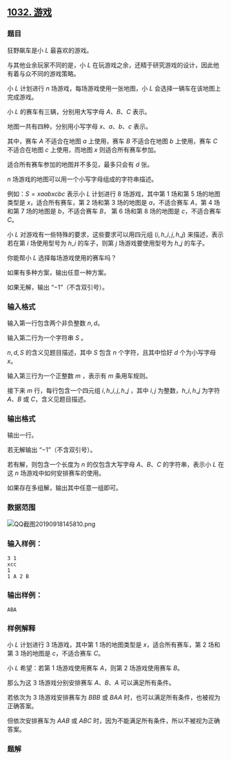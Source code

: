 ## [1032\. 游戏](https://www.acwing.com/problem/content/1034/)

### 题目

狂野飙车是小 $L$ 最喜欢的游戏。

与其他业余玩家不同的是，小 $L$ 在玩游戏之余，还精于研究游戏的设计，因此他有着与众不同的游戏策略。

小 $L$ 计划进行 $n$ 场游戏，每场游戏使用一张地图，小 $L$ 会选择一辆车在该地图上完成游戏。

小 $L$ 的赛车有三辆，分别用大写字母 $A、B、C$ 表示。

地图一共有四种，分别用小写字母 $x、a、b、c$ 表示。

其中，赛车 $A$ 不适合在地图 $a$ 上使用，赛车 $B$ 不适合在地图 $b$ 上使用，赛车 $C$ 不适合在地图 $c$ 上使用，而地图 $x$ 则适合所有赛车参加。

适合所有赛车参加的地图并不多见，最多只会有 $d$ 张。

$n$ 场游戏的地图可以用一个小写字母组成的字符串描述。

例如：$S=xaabxcbc$ 表示小 $L$ 计划进行 $8$ 场游戏，其中第 $1$ 场和第 $5$ 场的地图类型是 $x$，适合所有赛车，第 $2$ 场和第 $3$ 场的地图是 $a$，不适合赛车 $A$，第 $4$ 场和第 $7$ 场的地图是 $b$，不适合赛车 $B$， 第 $6$ 场和第 $8$ 场的地图是 $c$，不适合赛车 $C$。

小 $L$ 对游戏有一些特殊的要求，这些要求可以用四元组 ($i,h\_i,j,h\_j$) 来描述，表示若在第 $i$ 场使用型号为 $h\_i$ 的车子，则第 $j$ 场游戏要使用型号为 $h\_j$ 的车子。

你能帮小 $L$ 选择每场游戏使用的赛车吗？

如果有多种方案，输出任意一种方案。

如果无解，输出 “$-1$”（不含双引号）。

### 输入格式

输入第一行包含两个非负整数 $n,d$。

输入第二行为一个字符串 $S$ 。

$n,d,S$ 的含义见题目描述，其中 $S$ 包含 $n$ 个字符，且其中恰好 $d$ 个为小写字母 $x$。

输入第三行为一个正整数 $m$ ，表示有 $m$ 条用车规则。

接下来 $m$ 行，每行包含一个四元组 $i,h\_i,j,h\_j$ ，其中 $i, j$ 为整数，$h\_i,h\_j$ 为字符 $A 、B$ 或 $C$，含义见题目描述。

### 输出格式

输出一行。

若无解输出 “$-1$”（不含双引号）。

若有解，则包含一个长度为 $n$ 的仅包含大写字母 $A、B、C$ 的字符串，表示小 $L$ 在这 $n$ 场游戏中如何安排赛车的使用。

如果存在多组解，输出其中任意一组即可。

### 数据范围

![QQ截图20190918145810.png](https://cdn.acwing.com/media/article/image/2019/09/18/19_b20f2798d9-QQ截图20190918145810.png)

### 输入样例：

```
3 1
xcc
1
1 A 2 B
```

### 输出样例：

```
ABA
```

### 样例解释

小 $L$ 计划进行 $3$ 场游戏，其中第 $1$ 场的地图类型是 $x$，适合所有赛车，第 $2$ 场和第 $3$ 场的地图是 $c$，不适合赛车 $C$。

小 $L$ 希望：若第 $1$ 场游戏使用赛车 $A$，则第 $2$ 场游戏使用赛车 $B$。

那么为这 $3$ 场游戏分别安排赛车 $A、B、A$ 可以满足所有条件。

若依次为 $3$ 场游戏安排赛车为 $BBB$ 或 $BAA$ 时，也可以满足所有条件，也被视为正确答案。

但依次安排赛车为 $AAB$ 或 $ABC$ 时，因为不能满足所有条件，所以不被视为正确答案。

### 题解

